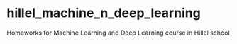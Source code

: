 # hillel_machine_n_deep_learning
Homeworks for Machine Learning and Deep Learning course in Hillel school
